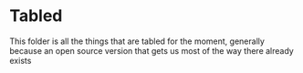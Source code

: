 # Tabled

This folder is all the things that are tabled for the moment, generally because
an open source version that gets us most of the way there already exists
